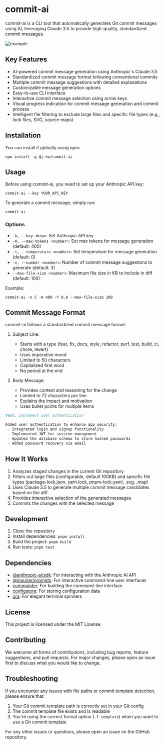 # commit-ai

commit-ai is a CLI tool that automatically generates Git commit messages using AI, leveraging Claude 3.5 to provide high-quality, standardized commit messages.

![example](./assets/example.gif)

## Key Features

- AI-powered commit message generation using Anthropic's Claude 3.5
- Standardized commit message format following conventional commits
- Multiple commit message suggestions with detailed explanations
- Customizable message generation options
- Easy-to-use CLI interface
- Interactive commit message selection using arrow keys
- Visual progress indication for commit message generation and commit process
- Intelligent file filtering to exclude large files and specific file types (e.g., lock files, SVG, source maps)

## Installation

You can install it globally using npm:

```
npm install -g @j-ho/commit-ai
```

## Usage

Before using commit-ai, you need to set up your Anthropic API key:

```
commit-ai --key YOUR_API_KEY
```

To generate a commit message, simply run:

```
commit-ai
```

### Options

- `-k, --key <key>`: Set Anthropic API key
- `-m, --max-tokens <number>`: Set max tokens for message generation (default: 400)
- `-t, --temperature <number>`: Set temperature for message generation (default: 0)
- `-n, --number <number>`: Number of commit message suggestions to generate (default: 3)
- `--max-file-size <number>`: Maximum file size in KB to include in diff (default: 100)

Example:

```
commit-ai -n 5 -m 400 -t 0.8 --max-file-size 200
```

## Commit Message Format

commit-ai follows a standardized commit message format:

1. Subject Line:
   - Starts with a type (feat, fix, docs, style, refactor, perf, test, build, ci, chore, revert)
   - Uses imperative mood
   - Limited to 50 characters
   - Capitalized first word
   - No period at the end

2. Body Message:
   - Provides context and reasoning for the change
   - Limited to 72 characters per line
   - Explains the impact and motivation
   - Uses bullet points for multiple items

```markdown
feat: Implement user authentication

Added user authentication to enhance app security:
 - Integrated login and signup functionality
 - Implemented JWT for session management
 - Updated the database schema to store hashed passwords
 - Added password recovery via email
```

## How It Works

1. Analyzes staged changes in the current Git repository 
2. Filters out large files (configurable, default 100KB) and specific file types (package-lock.json, yarn.lock, pnpm-lock.yaml, .svg, .map)
3. Uses Claude 3.5 to generate multiple commit message candidates based on the diff 
4. Provides interactive selection of the generated messages 
5. Commits the changes with the selected message

## Development

1. Clone the repository
2. Install dependencies: `pnpm install`
3. Build the project: `pnpm build`
4. Run tests: `pnpm test`

## Dependencies

- [@anthropic-ai/sdk](https://www.npmjs.com/package/@anthropic-ai/sdk): For interacting with the Anthropic AI API
- [@inquirer/prompts](https://www.npmjs.com/package/@inquirer/prompts): For interactive command-line user interfaces
- [commander](https://www.npmjs.com/package/commander): For building the command-line interface
- [configstore](https://www.npmjs.com/package/configstore): For storing configuration data
- [ora](https://www.npmjs.com/package/ora): For elegant terminal spinners

## License

This project is licensed under the MIT License.

## Contributing

We welcome all forms of contributions, including bug reports, feature suggestions, and pull requests. For major changes, please open an issue first to discuss what you would like to change.

## Troubleshooting

If you encounter any issues with file paths or commit template detection, please ensure that:
1. Your Git commit template path is correctly set in your Git config
2. The commit template file exists and is readable
3. You're using the correct format option (`-f template`) when you want to use a Git commit template

For any other issues or questions, please open an issue on the GitHub repository.
